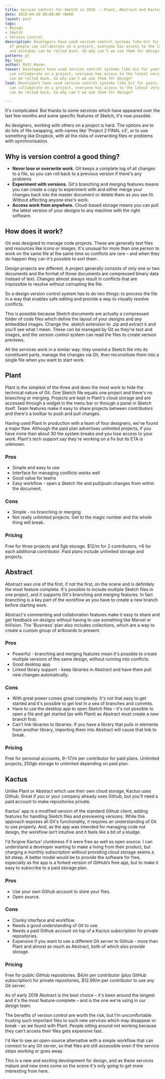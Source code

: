 ```yaml
---
title: Version control for Sketch in 2018  – Plant, Abstract and Kactus reviewed
date: 2018-04-20 00:00:00 +0000
layout: post
tags:
- Design
- Sketch
- Version Control
description: Developers have used version control systems like Git for years. Lots
  of people can collaborate on a project, everyone has access to the latest version
  and mistakes can be rolled back. So why can't we use them for design?
pattern: p7
bg: bgyc
author: Matt Kevan
teaser: Developers have used version control systems like Git for years. Lots of people
  can collaborate on a project, everyone has access to the latest version and mistakes
  can be rolled back. So why can't we use them for design?
lead: Developers have used version control systems like Git for years. Lots of people
  can collaborate on a project, everyone has access to the latest version and mistakes
  can be rolled back. So why can't we use them for design?

---
```


It's complicated. But thanks to some services which have appeared over the last few months and some specific features of Sketch, it's now possible.

As designers, working with others on a project is hard. The options are to do lots of file swapping, with names like 'Project 2 FINAL v3', or to use something like Dropbox, with all the risks of overwriting files or problems with synchronisation.

## Why is version control a good thing?

* **Never lose or overwrite work.** Git keeps a complete log of all changes to a file, so you can roll back to a previous version if there's any problems
* **Experiment with versions.** Git's branching and merging features means you can create a copy to experiment with and either merge your changes back into the master document or delete them as you see fit. Without affecting anyone else's work. 
* **Access work from anywhere.** Cloud-based storage means you can pull the latest version of your designs to any machine with the right software.

## How does it work?

Git was designed to manage code projects. These are generally text files and resources like icons or images. It's unusual for more than one person to work on the same file at the same time so conflicts are rare – and when they do happen they can it's possible to sort them .

Design projects are different. A project generally consists of only one or two documents and the format of those documents are compressed binary data instead of text. Changes almost always result in conflicts that are impossible to resolve without corrupting the file.

So a design version control system has to do two things: to process the file in a way that enables safe editing and provide a way to visually resolve conflicts.

This is possible because Sketch documents are actually a compressed folder of code files which define the layout of your designs and any embedded images. Change the .sketch extension to .zip and extract it and you’ll see what I mean. These can be  managed by Git as they're text and images, and the version control system can read the files to create version previews. 

All the services work in a similar way: they unwind a Sketch file into its constituent parts, manage the changes via Git, then reconstitute them into a single file when you want to start work.

## Plant

Plant is the simplest of the three and does the most work to hide the technical nature of Git. One Sketch file equals one project and there's no branching or merging. Projects are kept in Plant's cloud storage and are accessed through a widget in the menu bar or through a panel in Sketch itself. Team features make it easy to share projects between contributors and there's a toolbar  to push and pull changes.

Having used Plant in production with a team of four designers, we've found a major flaw. Although the paid plan advertises unlimited projects, if you have more than about 30 the system breaks and you lose access to your work. Plant's tech support say they're working on a fix but its ETA is unknown.

### Pros
* Simple and easy to use
* Interface for managing conflicts works well
* Good value for teams
* Easy workflow - open a Sketch file and pull/push changes from within the document.

### Cons
* Simple - no branching or merging
* Not really unlimited projects. Get to the magic number and the whole thing will break.

### Pricing
Free for three projects and 5gb storage. $12/m for 2 contributors, +6 for each additional contributor. Paid plans include unlimited storage and projects.

## Abstract
Abstract was one of the first, if not the first, on the scene and is definitely the most feature complete. It's possible to include multiple Sketch files in one project, and it supports Git's branching and merging features. In fact branching is a key part of the workflow as you have to create a new branch before starting work. 

Abstract's commenting and collaboration features make it easy to share and get feedback on designs without having to use something like Marvel or InVision. The 'Business' plan also includes collections, which are a way to create a custom group of artboards to present.

### Pros
* Powerful - branching and merging features mean it's possible to create multiple versions of the same design, without running into conflicts.
* Good desktop app.
* Linked library support - keep libraries in Abstract and have them pull new changes automatically.

### Cons
* With great power comes great complexity. It's not that easy to get started and it's possible to get lost in a sea of branches and commits.
* Have to use the desktop app to open Sketch files - it's not possible to open a file and get started (as with Plant) as Abstract must create a new branch first.
* Can't link libraries to libraries. If you have a library that pulls in elements from another library, importing them into Abstract will cause that link to break.

### Pricing
Free for personal accounts, $9-$17/m per contributor for paid plans. Unlimited projects, 250gb storage to unlimited depending on paid plan.

## Kactus
Unlike Plant or Abstract which use their own cloud storage, Kactus uses Github. Great if you or your company already uses Github, but  you'll need a paid account to make repositories private. 

Kactus' app is a modified version of the standard Github client, adding features for handling Sketch files and previewing versions. While this approach exposes all Git's functionality, it requires an understanding of Git to use properly. And, as the app was intended for managing code not design, the workflow isn’t intuitive and it feels like a bit of a kludge.

I'd forgive Kactus’ clunkiness if it were free as well as open source. I can understand a developer wanting to make a living from their product, but charging a monthly subscription without providing cloud storage seems a bit steep. A better model would be to provide the software for free, especially as the app is a forked version of GitHub’s free app, but to make it easy to subscribe to a paid storage plan. 

### Pros

- Use your own Github account to store your files.
- Open source.

### Cons
- Clunky interface and workflow. 
- Needs a good understanding of Git to use. 
- Needs a paid Github account on top of a Kactus subscription for private repositories. 
- Expensive if you want to use a different Git server to Github - more than Plant and almost as much as Abstract, both of which also provide storage.

### Pricing

Free for public GitHub repositories. $4/m per contributor (plus GitHub subscription) for private repositories, $12.99/m per contributor to use any Git server. 

As of early 2018 Abstract is the best choice – it's been around the longest and it's the most feature-complete – and is the one we're using in our design team.

The benefits of version control are worth the risk, but I'm uncomfortable trusting such important files to such new services which may disappear or break – as we found with Plant. People sitting around not working because they can't access their files gets expensive fast.

I'd like to see an open-source alternative with a simple workflow that can connect to any Git server, so that files are still accessible even if the service stops working or goes away.

This is a new and exciting development for design, and as these services mature and new ones come on the scene it's only going to get more interesting from here.